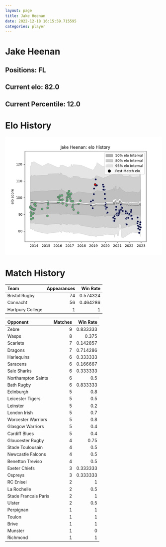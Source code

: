 ```yaml
---  
layout: page  
title: Jake Heenan  
date: 2022-12-18 16:15:59.715595  
categories: player  
---
```

# Jake Heenan

## Positions: FL

## Current elo: 82.0

## Current Percentile: 12.0

# Elo History


![elo history](history_JakeHeenan.png)
# Match History


| Team             |   Appearances |   Win Rate |
|:-----------------|--------------:|-----------:|
| Bristol Rugby    |            74 |   0.574324 |
| Connacht         |            56 |   0.464286 |
| Hartpury College |             1 |   1        |

| Opponent             |   Matches |   Win Rate |
|:---------------------|----------:|-----------:|
| Zebre                |         9 |   0.833333 |
| Wasps                |         8 |   0.375    |
| Scarlets             |         7 |   0.142857 |
| Dragons              |         7 |   0.714286 |
| Harlequins           |         6 |   0.333333 |
| Saracens             |         6 |   0.166667 |
| Sale Sharks          |         6 |   0.333333 |
| Northampton Saints   |         6 |   0.5      |
| Bath Rugby           |         6 |   0.833333 |
| Edinburgh            |         5 |   0.8      |
| Leicester Tigers     |         5 |   0.5      |
| Leinster             |         5 |   0.2      |
| London Irish         |         5 |   0.7      |
| Worcester Warriors   |         5 |   0.8      |
| Glasgow Warriors     |         5 |   0.4      |
| Cardiff Blues        |         5 |   0.4      |
| Gloucester Rugby     |         4 |   0.75     |
| Stade Toulousain     |         4 |   0.5      |
| Newcastle Falcons    |         4 |   0.5      |
| Benetton Treviso     |         4 |   0.5      |
| Exeter Chiefs        |         3 |   0.333333 |
| Ospreys              |         3 |   0.333333 |
| RC Enisei            |         2 |   1        |
| La Rochelle          |         2 |   0.5      |
| Stade Francais Paris |         2 |   1        |
| Ulster               |         2 |   0.5      |
| Perpignan            |         1 |   1        |
| Toulon               |         1 |   1        |
| Brive                |         1 |   1        |
| Munster              |         1 |   0        |
| Richmond             |         1 |   1        |